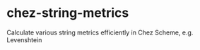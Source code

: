 # chez-string-metrics
Calculate various string metrics efficiently in Chez Scheme, e.g. Levenshtein
